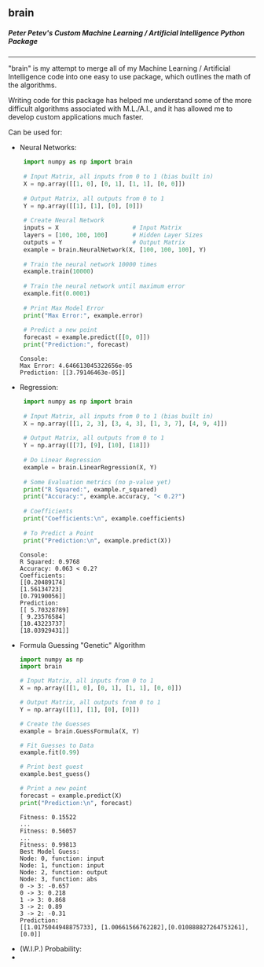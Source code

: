 
## brain  
  
##### Peter Petev's Custom Machine Learning / Artificial Intelligence Python Package  
***  
"brain" is my attempt to merge all of my Machine Learning / Artificial Intelligence code into one easy to use package, which outlines the math of the algorithms.  
  
Writing code for this package has helped me understand some of the more difficult algorithms associated with M.L./A.I., and it has allowed me to develop custom applications much faster.  
  
Can be used for:  
* Neural Networks:  
    ```python  
	 import numpy as np import brain
	 
	 # Input Matrix, all inputs from 0 to 1 (bias built in)
	 X = np.array([[1, 0], [0, 1], [1, 1], [0, 0]])
	 
	 # Output Matrix, all outputs from 0 to 1
	 Y = np.array([[1], [1], [0], [0]])
	 
	 # Create Neural Network
	 inputs = X						# Input Matrix
	 layers = [100, 100, 100]		# Hidden Layer Sizes
	 outputs = Y					# Output Matrix
	 example = brain.NeuralNetwork(X, [100, 100, 100], Y)
	 
	 # Train the neural network 10000 times
	 example.train(10000)
	 
	 # Train the neural network until maximum error
	 example.fit(0.0001)
	 
	 # Print Max Model Error
	 print("Max Error:", example.error)
	 
	 # Predict a new point
	 forecast = example.predict([[0, 0]])
	 print("Prediction:", forecast)  
	 ```
	 ```
	 Console:
	 Max Error: 4.646613045322656e-05
	 Prediction: [[3.79146463e-05]]
	 ```
* Regression:  
	```python  
	 import numpy as np import brain
	 
	 # Input Matrix, all inputs from 0 to 1 (bias built in)
	 X = np.array([[1, 2, 3], [3, 4, 3], [1, 3, 7], [4, 9, 4]])
	 
	 # Output Matrix, all outputs from 0 to 1
	 Y = np.array([[7], [9], [10], [18]])
	 
	 # Do Linear Regression
	 example = brain.LinearRegression(X, Y)
	 
	 # Some Evaluation metrics (no p-value yet)
	 print("R Squared:", example.r_squared)
	 print("Accuracy:", example.accuracy, "< 0.2?")
	 
	 # Coefficients
	 print("Coefficients:\n", example.coefficients)  
	 
     # To Predict a Point
     print("Prediction:\n", example.predict(X))
     ```
	```
	Console:
	R Squared: 0.9768
	Accuracy: 0.063 < 0.2?
	Coefficients:
	[[0.20489174]
	[1.56134723]
	[0.79190056]]
	Prediction:
	[[ 5.70328789]
	[ 9.23576584]
	[10.43223737]
	[18.03929431]]
	```
* Formula Guessing "Genetic" Algorithm
	```python
	import numpy as np
	import brain
	
	# Input Matrix, all inputs from 0 to 1
	X = np.array([[1, 0], [0, 1], [1, 1], [0, 0]])
	
	# Output Matrix, all outputs from 0 to 1
	Y = np.array([[1], [1], [0], [0]])
	
	# Create the Guesses
	example = brain.GuessFormula(X, Y)
	
	# Fit Guesses to Data
	example.fit(0.99)
	
	# Print best guest
	example.best_guess()
	
	# Print a new point
	forecast = example.predict(X)
	print("Prediction:\n", forecast)
	```
	```
	Fitness: 0.15522
	...
	Fitness: 0.56057
	...
	Fitness: 0.99813
	Best Model Guess:
	Node: 0, function: input
	Node: 1, function: input
	Node: 2, function: output
	Node: 3, function: abs
	0 -> 3: -0.657
	0 -> 3: 0.218
	1 -> 3: 0.868
	3 -> 2: 0.89
	3 -> 2: -0.31
	Prediction:
	[[1.0175044948875733], [1.00661566762282],[0.010888827264753261], [0.0]]
	```
* (W.I.P.) Probability:  
*